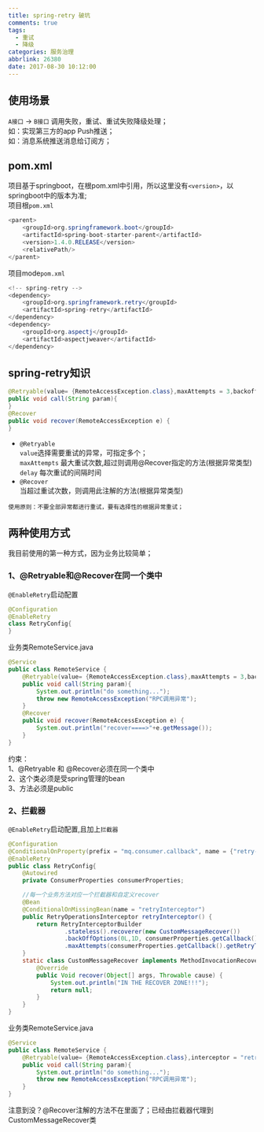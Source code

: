 ```yaml
---
title: spring-retry 破坑
comments: true
tags:
  - 重试
  - 降级
categories: 服务治理
abbrlink: 26380
date: 2017-08-30 10:12:00
---
```


## 使用场景
`A接口` -> `B接口` 调用失败，重试、重试失败降级处理；  
如：实现第三方的app Push推送；  
如：消息系统推送消息给订阅方；

## pom.xml
项目基于springboot，在根pom.xml中引用，所以这里没有`<version>`，以springboot中的版本为准;  
项目根`pom.xml`
```JAVA
<parent>
    <groupId>org.springframework.boot</groupId>
    <artifactId>spring-boot-starter-parent</artifactId>
    <version>1.4.0.RELEASE</version>
    <relativePath/>
</parent>
```
项目mode`pom.xml`
```JAVA
<!-- spring-retry -->
<dependency>
    <groupId>org.springframework.retry</groupId>
    <artifactId>spring-retry</artifactId>
</dependency>
<dependency>
    <groupId>org.aspectj</groupId>
    <artifactId>aspectjweaver</artifactId>
</dependency>
```
## spring-retry知识
```JAVA
@Retryable(value= {RemoteAccessException.class},maxAttempts = 3,backoff = @Backoff(delay = 1000l,multiplier = 1))
public void call(String param){
}
@Recover
public void recover(RemoteAccessException e) {
}
```
* `@Retryable`  
`value`选择需要重试的异常，可指定多个；   
`maxAttempts` 最大重试次数,超过则调用@Recover指定的方法(根据异常类型)  
`delay` 每次重试的间隔时间
* `@Recover`  
当超过重试次数，则调用此注解的方法(根据异常类型)

`使用原则：不要全部异常都进行重试，要有选择性的根据异常重试；`

## 两种使用方式
我目前使用的第一种方式，因为业务比较简单；
### 1、@Retryable和@Recover在同一个类中
`@EnableRetry`启动配置  
```java
@Configuration
@EnableRetry
class RetryConfig{
}
```
业务类RemoteService.java
```java
@Service
public class RemoteService {
    @Retryable(value= {RemoteAccessException.class},maxAttempts = 3,backoff = @Backoff(delay = 1000l,multiplier = 1))
    public void call(String param){
        System.out.println("do something...");
        throw new RemoteAccessException("RPC调用异常");
    }
    @Recover
    public void recover(RemoteAccessException e) {
        System.out.println("recover====>"+e.getMessage());
    }
}
```
约束：  
1、@Retryable 和 @Recover必须在同一个类中  
2、这个类必须是受spring管理的bean  
3、方法必须是public


### 2、拦截器
`@EnableRetry`启动配置,且加上`拦截器`
```java
@Configuration
@ConditionalOnProperty(prefix = "mq.consumer.callback", name = {"retry-times","retry-delay-inMilliseconds"} ,matchIfMissing = false)
@EnableRetry
public class RetryConfig{
    @Autowired
    private ConsumerProperties consumerProperties;

    //每一个业务方法对应一个拦截器和自定义recover
    @Bean
    @ConditionalOnMissingBean(name = "retryInterceptor")
    public RetryOperationsInterceptor retryInterceptor() {
        return RetryInterceptorBuilder
                .stateless().recoverer(new CustomMessageRecover())
                .backOffOptions(0L,1D, consumerProperties.getCallback().getRetryDelayInMilliseconds())
                .maxAttempts(consumerProperties.getCallback().getRetryTimes()).build();
    }
    static class CustomMessageRecover implements MethodInvocationRecoverer<Void> {
        @Override
        public Void recover(Object[] args, Throwable cause) {
            System.out.println("IN THE RECOVER ZONE!!!");
            return null;
        }
    }
}
```
业务类RemoteService.java
```java
@Service
public class RemoteService {
    @Retryable(value= {RemoteAccessException.class},interceptor = "retryInterceptor")
    public void call(String param){
        System.out.println("do something...");
        throw new RemoteAccessException("RPC调用异常");
    }
}
```
注意到没？@Recover注解的方法不在里面了；已经由拦截器代理到CustomMessageRecover类
